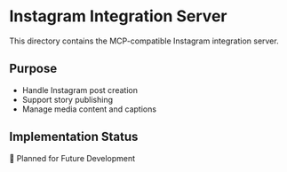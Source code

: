 # Instagram Integration Server

This directory contains the MCP-compatible Instagram integration server.

## Purpose
- Handle Instagram post creation
- Support story publishing
- Manage media content and captions

## Implementation Status
🚧 Planned for Future Development
